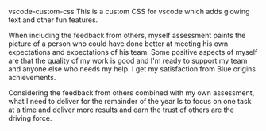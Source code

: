 vscode-custom-css
This is a custom CSS for vscode which adds glowing text and other fun features.

    
When including the feedback from others, myself assessment paints the picture of a person who could have done better at meeting his own expectations and expectations of his team. Some positive aspects of myself are that the quality of my work is good and I'm ready to support my team and anyone else who needs my help. I get my satisfaction from Blue origins achievements.


Considering the feedback from others combined with my own assessment, what I need to deliver for the remainder of the year Is to focus on one task at a time and deliver more results and earn the trust of others are the driving force.

